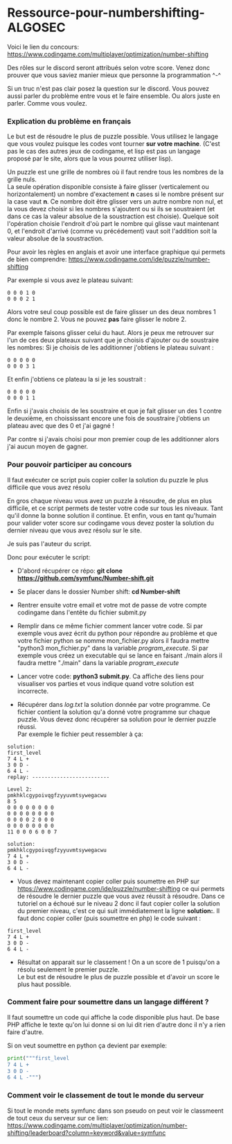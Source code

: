 # Ressource-pour-numbershifting-ALGOSEC

Voici le lien du concours: https://www.codingame.com/multiplayer/optimization/number-shifting

Des rôles sur le discord seront attribués selon votre score. Venez donc prouver que vous saviez manier mieux que personne la programmation ^-^

Si un truc n'est pas clair posez la question sur le discord. Vous pouvez aussi parler du problème entre vous et le faire ensemble. Ou alors juste en parler. Comme vous voulez.

### Explication du problème en français

Le but est de résoudre le plus de puzzle possible. Vous utilisez le langage que vous voulez puisque les codes vont tourner **sur votre machine**. (C'est pas le cas des autres jeux de codingame, et lisp est pas un langage proposé par le site, alors que la vous pourrez utiliser lisp).

Un puzzle est une grille de nombres où il faut rendre tous les nombres de la grille nuls.  
La seule opération disponible consiste à faire glisser (verticalement ou horizontalement) un nombre d'exactement **n** cases si le nombre présent sur la case vaut **n**. Ce nombre doit être glisser vers un autre nombre non nul, et la vous devez choisir si les nombres s'ajoutent ou si ils se soustraient (et dans ce cas la valeur absolue de la soustraction est choisie). Quelque soit l'opération choisie l'endroit d'où part le nombre qui glisse vaut maintenant 0, et l'endroit d'arrivé (comme vu précédement) vaut soit l'addition soit la valeur absolue de la soustraction.

Pour avoir les règles en anglais et avoir une interface graphique qui permets de bien comprendre: https://www.codingame.com/ide/puzzle/number-shifting

Par exemple si vous avez le plateau suivant:
```
0 0 0 1 0
0 0 0 2 1
```
Alors votre seul coup possible est de faire glisser un des deux nombres 1 donc le nombre 2. Vous ne pouvez **pas** faire glisser le nobre 2.

Par exemple faisons glisser celui du haut. Alors je peux me retrouver sur l'un de ces deux plateaux suivant que je choisis d'ajouter ou de soustraire les nombres:
Si je choisis de les additionner j'obtiens le plateau suivant :
```
0 0 0 0 0
0 0 0 3 1
```
Et enfin j'obtiens ce plateau la si je les soustrait :
```
0 0 0 0 0
0 0 0 1 1
```
Enfin si j'avais choisis de les soustraire et que je fait glisser un des 1 contre le deuxième, en choississant encore une fois de soustraire j'obtiens un plateau avec que des 0 et j'ai gagné !

Par contre si j'avais choisi pour mon premier coup de les additionner alors j'ai aucun moyen de gagner.

### Pour pouvoir participer au concours

Il faut exécuter ce script puis copier coller la solution du puzzle le plus difficile que vous avez résolu

En gros chaque niveau vous avez un puzzle à résoudre, de plus en plus difficile, et ce script permets de tester votre code sur tous les niveaux. Tant qu'il donne la bonne solution il continue. Et enfin, vous en tant qu'humain pour valider voter score sur codingame vous devez poster la solution du dernier niveau que vous avez résolu sur le site.

Je suis pas l'auteur du script.

Donc pour exécuter le script:

+ D'abord récupérer ce répo:
**git clone https://github.com/symfunc/Number-shift.git**

+ Se placer dans le dossier Number shift: **cd Number-shift**

+ Rentrer ensuite votre email et votre mot de passe de votre compte codingame dans l'entête du fichier submit.py

+ Remplir dans ce même fichier comment lancer votre code. Si par exemple vous avez écrit du python pour répondre au problème et que votre fichier python se nomme mon_fichier.py alors il faudra mettre "python3 mon_fichier.py" dans la variable   *program_execute*. Si par exemple vous créez un executable qui se lance en faisant ./main alors il faudra mettre "./main" dans la variable *program_execute*

+ Lancer votre code: **python3 submit.py**. Ca affiche des liens pour visualiser vos parties et vous indique quand votre solution est incorrecte.

+ Récupérer dans _log.txt_ la solution donnée par votre programme. Ce fichier contient la solution qu'a donné votre programme sur chaque puzzle. Vous devez donc récupérer sa solution pour le dernier puzzle réussi.  
Par exemple le fichier peut ressembler à ça:
```
solution:
first_level
7 4 L +
3 0 D -
6 4 L -
replay: -------------------------

Level 2:
pmkhklcgypoivqgfzyyuvmtsywegacwu
8 5
0 0 0 0 0 0 0 0
0 0 0 0 0 0 0 0
0 0 0 0 2 0 0 0
0 0 0 0 0 0 0 0
11 0 0 0 6 0 0 7

solution:
pmkhklcgypoivqgfzyyuvmtsywegacwu
7 4 L +
3 0 D -
6 4 L -
```

+ Vous devez maintenant copier coller puis soumettre en PHP sur https://www.codingame.com/ide/puzzle/number-shifting ce qui permets de résoudre le dernier puzzle que vous avez réussit à résoudre. Dans ce tutoriel on a échoué sur le niveau 2 donc il faut copier coller la solution du premier niveau, c'est ce qui suit immédiatement la ligne **solution:**. Il faut donc copier coller (puis soumettre en php) le code suivant :
```
first_level
7 4 L +
3 0 D -
6 4 L -
```

+ Résultat on apparait sur le classement ! On a un score de 1 puisqu'on a résolu seulement le premier puzzle.  
Le but est de résoudre le plus de puzzle possible et d'avoir un score le plus haut possible.

### Comment faire pour soumettre dans un langage différent ?

Il faut soumettre un code qui affiche la code disponible plus haut. De base PHP affiche le texte qu'on lui donne si on lui dit rien d'autre donc il n'y a rien faire d'autre.

Si on veut soumettre en python ça devient par exemple:
```python
print("""first_level
7 4 L +
3 0 D -
6 4 L -""")
```

### Comment voir le classement de tout le monde du serveur

Si tout le monde mets symfunc dans son pseudo on peut voir le classmeent de tout ceux du serveur sur ce lien: https://www.codingame.com/multiplayer/optimization/number-shifting/leaderboard?column=keyword&value=symfunc
